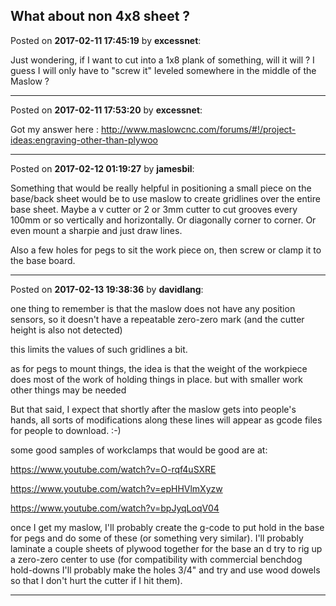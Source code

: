 ## What about non 4x8 sheet ?
Posted on **2017-02-11 17:45:19** by **excessnet**:

Just wondering, if I want to cut into a 1x8 plank of something, will it will ? I guess I will only have to "screw it" leveled somewhere in the middle of the Maslow ?

---

Posted on **2017-02-11 17:53:20** by **excessnet**:

Got my answer here : http://www.maslowcnc.com/forums/#!/project-ideas:engraving-other-than-plywoo

---

Posted on **2017-02-12 01:19:27** by **jamesbil**:

Something that would be really helpful in positioning a small piece on the base/back sheet would be to use maslow to create gridlines over the entire base sheet. Maybe a v cutter or 2 or 3mm cutter to cut grooves every 100mm or so vertically and horizontally. Or diagonally corner to corner. Or even mount a sharpie and just draw lines.

Also a few holes for pegs to sit the work piece on, then screw or clamp it to the base board.

---

Posted on **2017-02-13 19:38:36** by **davidlang**:

one thing to remember is that the maslow does not have any position sensors, so it doesn't have a repeatable zero-zero mark (and the cutter height is also not detected)



this limits the values of such gridlines a bit.



as for pegs to mount things, the idea is that the weight of the workpiece does most of the work of holding things in place. but with smaller work other things may be needed



But that said, I expect that shortly after the maslow gets into people's hands, all sorts of modifications along these lines will appear as gcode files for people to download. :-)



some good samples of workclamps that would be good are at:



https://www.youtube.com/watch?v=O-rqf4uSXRE

https://www.youtube.com/watch?v=epHHVlmXyzw

https://www.youtube.com/watch?v=bpJyqLoqV04



once I get my maslow, I'll probably create the g-code to put hold in the base for pegs and do some of these (or something very similar). I'll probably laminate a couple sheets of plywood together for the base an d try to rig up a zero-zero center to use (for compatibility with commercial benchdog hold-downs I'll probably make the holes 3/4" and try and use wood dowels so that I don't hurt the cutter if I hit them).

---

